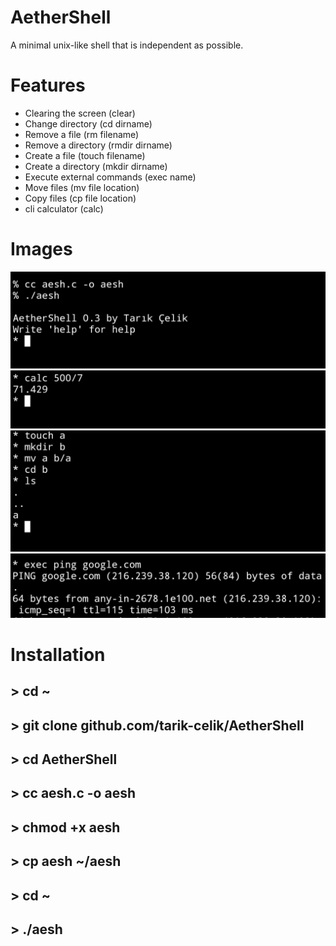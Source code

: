 # AetherShell

A minimal unix-like shell
that is independent as possible.

# Features

* Clearing the screen (clear)
* Change directory (cd dirname)
* Remove a file (rm filename)
* Remove a directory (rmdir dirname)
* Create a file (touch filename)
* Create a directory (mkdir dirname)
* Execute external commands (exec name)
* Move files (mv file location)
* Copy files (cp file location)
* cli calculator (calc)

 # Images

![alt image](https://github.com/tarik-celik/AetherShell/blob/main/Screenshot_20231222_185020_Termux.jpg)
![alt image](https://github.com/tarik-celik/AetherShell/blob/main/Screenshot_20231222_185148_Termux.jpg)
![alt image](https://github.com/tarik-celik/AetherShell/blob/main/Screenshot_20231222_185351_Termux.jpg)
![alt image](https://github.com/tarik-celik/AetherShell/blob/main/Screenshot_20231222_185603_Termux.jpg)

# Installation

## > cd ~
## > git clone github.com/tarik-celik/AetherShell
## > cd AetherShell
## > cc aesh.c -o aesh
## > chmod +x aesh
## > cp aesh ~/aesh
## > cd ~
## > ./aesh
